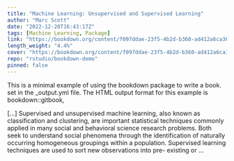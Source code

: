 ```yaml
---
title: "Machine Learning: Unsupervised and Supervised Learning"
author: "Marc Scott"
date: "2022-12-28T16:43:17Z"
tags: [Machine Learning, Package]
link: "https://bookdown.org/content/f097ddae-23f5-4b2d-b360-ad412a6ca36a/"
length_weight: "4.4%"
cover: "https://bookdown.org/content/f097ddae-23f5-4b2d-b360-ad412a6ca36a/ML_cover.png"
repo: "rstudio/bookdown-demo"
pinned: false
---
```


<p>This is a minimal example of using the bookdown package to write a book.
set in the _output.yml file.
The HTML output format for this example is bookdown::gitbook,</p> [...] Supervised and unsupervised machine learning, also known as classification and clustering, are important statistical techniques commonly applied in many social and behavioral science research problems. Both seek to understand social phenomena through the identification of naturally occurring homogeneous groupings within a population. Supervised learning techniques are used to sort new observations into pre- existing or  ...
